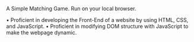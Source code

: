 A Simple Matching Game. Run on your local browser.

• Proficient in developing the Front-End of a website by using HTML, CSS, and JavaScript.
• Proficient in modifying DOM structure with JavaScript to make the webpage dynamic.